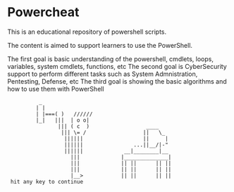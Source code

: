 # Powercheat

This is an educational repository of powershell scripts.

The content is aimed to support learners to use the PowerShell.

The first goal is basic understanding of the powershell, cmdlets, loops, variables, system cmdlets, functions, etc
The second goal is CyberSecurity support to perform different tasks such as System Admnistration, Pentesting, Defense, etc
The third goal is showing the basic algorithms and how to use them with PowerShell






              _
             | |
             | |===( )   //////
             |_|   |||  | o o|
                    ||| ( c  )                  ____
                     ||| \= /                  ||   \_
                      ||||||                   ||     |
                      ||||||                ...||__/|-"
                      ||||||             __|________|__
                        |||             |______________|
                        |||             || ||      || ||
                        |||             || ||      || ||
                        |__>            || ||      || ||
     hit any key to continue


